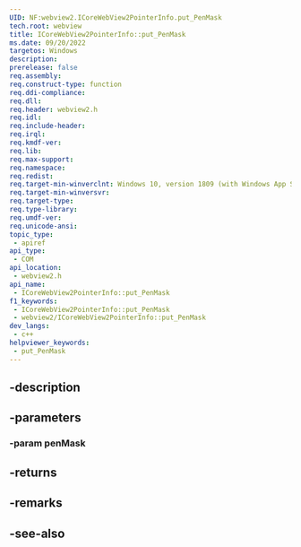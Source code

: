 ```yaml
---
UID: NF:webview2.ICoreWebView2PointerInfo.put_PenMask
tech.root: webview
title: ICoreWebView2PointerInfo::put_PenMask
ms.date: 09/20/2022
targetos: Windows
description: 
prerelease: false
req.assembly: 
req.construct-type: function
req.ddi-compliance: 
req.dll: 
req.header: webview2.h
req.idl: 
req.include-header: 
req.irql: 
req.kmdf-ver: 
req.lib: 
req.max-support: 
req.namespace: 
req.redist: 
req.target-min-winverclnt: Windows 10, version 1809 (with Windows App SDK 1.1 or later)
req.target-min-winversvr: 
req.target-type: 
req.type-library: 
req.umdf-ver: 
req.unicode-ansi: 
topic_type:
 - apiref
api_type:
 - COM
api_location:
 - webview2.h
api_name:
 - ICoreWebView2PointerInfo::put_PenMask
f1_keywords:
 - ICoreWebView2PointerInfo::put_PenMask
 - webview2/ICoreWebView2PointerInfo::put_PenMask
dev_langs:
 - c++
helpviewer_keywords:
 - put_PenMask
---
```


## -description

## -parameters

### -param penMask

## -returns

## -remarks

## -see-also

